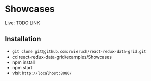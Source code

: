 # Showcases

Live: TODO LINK

## Installation

* `git clone git@github.com:rwieruch/react-redux-data-grid.git`
* cd react-redux-data-grid/examples/Showcases
* npm install
* npm start
* visit `http://localhost:8080/`
